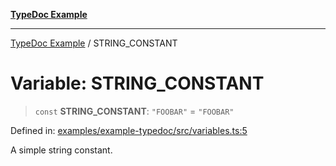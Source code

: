 [**TypeDoc Example**](../README.md)

***

[TypeDoc Example](../globals.md) / STRING\_CONSTANT

# Variable: STRING\_CONSTANT

> `const` **STRING\_CONSTANT**: `"FOOBAR"` = `"FOOBAR"`

Defined in: [examples/example-typedoc/src/variables.ts:5](https://github.com/ocavue/tsdocs/blob/2f8c0a17dd6e463365fb6ab0a4b429c67f8821f6/examples/example-typedoc/src/variables.ts#L5)

A simple string constant.
